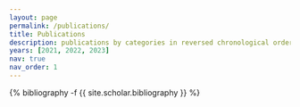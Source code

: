 ```yaml
---
layout: page
permalink: /publications/
title: Publications
description: publications by categories in reversed chronological order. generated by jekyll-scholar.
years: [2021, 2022, 2023]
nav: true
nav_order: 1
---
```

<!-- _pages/publications.md -->
<div class="publications">

{% bibliography -f {{ site.scholar.bibliography }} %}

</div>
